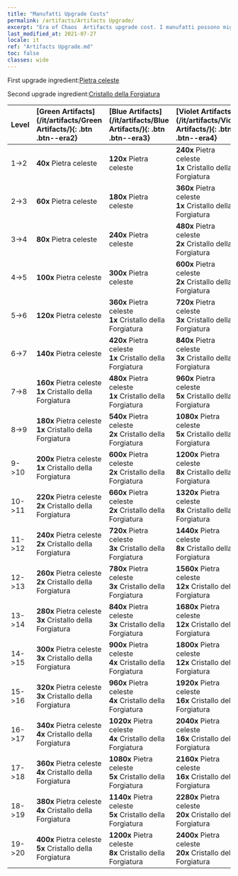 ```yaml
---
title: "Manufatti Upgrade Costs"
permalink: /artifacts/Artifacts Upgrade/
excerpt: "Era of Chaos  Artifacts upgrade cost. I manufatti possono migliorare gli attributi degli eroi e sbloccare tecniche più potenti."
last_modified_at: 2021-07-27
locale: it
ref: "Artifacts Upgrade.md"
toc: false
classes: wide
---
```


  First upgrade ingredient:[Pietra celeste](/ItemsIT/art_188/)

  Second upgrade ingredient:[Cristallo della Forgiatura](/ItemsIT/art_189/)

  |  Level  | [Green Artifacts](/it/artifacts/Green Artifacts/){: .btn .btn--era2} | [Blue Artifacts](/it/artifacts/Blue Artifacts/){: .btn .btn--era3} | [Violet Artifacts](/it/artifacts/Violet Artifacts/){: .btn .btn--era4} | [Orange Artifacts](/it/artifacts/Orange Artifacts/){: .btn .btn--era5} | [RED Artifacts](/it/artifacts/RED Artifacts/){: .btn .btn--era6} |
  |:--------|:-------|:-------|:-------|:-------|:-------|
  | 1->2 | **40x** Pietra celeste | **120x** Pietra celeste | **240x** Pietra celeste<br/> **1x** Cristallo della Forgiatura | **400x** Pietra celeste<br/> **2x** Cristallo della Forgiatura | **400x** Pietra celeste<br/> **2x** Cristallo della Forgiatura |
  | 2->3 | **60x** Pietra celeste | **180x** Pietra celeste | **360x** Pietra celeste<br/> **1x** Cristallo della Forgiatura | **600x** Pietra celeste<br/> **2x** Cristallo della Forgiatura | **600x** Pietra celeste<br/> **2x** Cristallo della Forgiatura |
  | 3->4 | **80x** Pietra celeste | **240x** Pietra celeste | **480x** Pietra celeste<br/> **2x** Cristallo della Forgiatura | **800x** Pietra celeste<br/> **3x** Cristallo della Forgiatura | **800x** Pietra celeste<br/> **3x** Cristallo della Forgiatura |
  | 4->5 | **100x** Pietra celeste | **300x** Pietra celeste | **600x** Pietra celeste<br/> **2x** Cristallo della Forgiatura | **1000x** Pietra celeste<br/> **3x** Cristallo della Forgiatura | **1000x** Pietra celeste<br/> **3x** Cristallo della Forgiatura |
  | 5->6 | **120x** Pietra celeste | **360x** Pietra celeste<br/> **1x** Cristallo della Forgiatura | **720x** Pietra celeste<br/> **3x** Cristallo della Forgiatura | **1200x** Pietra celeste<br/> **5x** Cristallo della Forgiatura | **1200x** Pietra celeste<br/> **5x** Cristallo della Forgiatura |
  | 6->7 | **140x** Pietra celeste | **420x** Pietra celeste<br/> **1x** Cristallo della Forgiatura | **840x** Pietra celeste<br/> **3x** Cristallo della Forgiatura | **1400x** Pietra celeste<br/> **5x** Cristallo della Forgiatura | **1400x** Pietra celeste<br/> **5x** Cristallo della Forgiatura |
  | 7->8 | **160x** Pietra celeste<br/> **1x** Cristallo della Forgiatura | **480x** Pietra celeste<br/> **1x** Cristallo della Forgiatura | **960x** Pietra celeste<br/> **5x** Cristallo della Forgiatura | **1600x** Pietra celeste<br/> **8x** Cristallo della Forgiatura | **1600x** Pietra celeste<br/> **8x** Cristallo della Forgiatura |
  | 8->9 | **180x** Pietra celeste<br/> **1x** Cristallo della Forgiatura | **540x** Pietra celeste<br/> **2x** Cristallo della Forgiatura | **1080x** Pietra celeste<br/> **5x** Cristallo della Forgiatura | **1800x** Pietra celeste<br/> **8x** Cristallo della Forgiatura | **1800x** Pietra celeste<br/> **8x** Cristallo della Forgiatura |
  | 9->10 | **200x** Pietra celeste<br/> **1x** Cristallo della Forgiatura | **600x** Pietra celeste<br/> **2x** Cristallo della Forgiatura | **1200x** Pietra celeste<br/> **8x** Cristallo della Forgiatura | **2000x** Pietra celeste<br/> **12x** Cristallo della Forgiatura | **2000x** Pietra celeste<br/> **12x** Cristallo della Forgiatura |
  | 10->11 | **220x** Pietra celeste<br/> **2x** Cristallo della Forgiatura | **660x** Pietra celeste<br/> **2x** Cristallo della Forgiatura | **1320x** Pietra celeste<br/> **8x** Cristallo della Forgiatura | **2200x** Pietra celeste<br/> **12x** Cristallo della Forgiatura | **2200x** Pietra celeste<br/> **12x** Cristallo della Forgiatura |
  | 11->12 | **240x** Pietra celeste<br/> **2x** Cristallo della Forgiatura | **720x** Pietra celeste<br/> **3x** Cristallo della Forgiatura | **1440x** Pietra celeste<br/> **8x** Cristallo della Forgiatura | **2400x** Pietra celeste<br/> **16x** Cristallo della Forgiatura | **2400x** Pietra celeste<br/> **16x** Cristallo della Forgiatura |
  | 12->13 | **260x** Pietra celeste<br/> **2x** Cristallo della Forgiatura | **780x** Pietra celeste<br/> **3x** Cristallo della Forgiatura | **1560x** Pietra celeste<br/> **12x** Cristallo della Forgiatura | **2600x** Pietra celeste<br/> **16x** Cristallo della Forgiatura | **2600x** Pietra celeste<br/> **16x** Cristallo della Forgiatura |
  | 13->14 | **280x** Pietra celeste<br/> **3x** Cristallo della Forgiatura | **840x** Pietra celeste<br/> **3x** Cristallo della Forgiatura | **1680x** Pietra celeste<br/> **12x** Cristallo della Forgiatura | **2800x** Pietra celeste<br/> **20x** Cristallo della Forgiatura | **2800x** Pietra celeste<br/> **20x** Cristallo della Forgiatura |
  | 14->15 | **300x** Pietra celeste<br/> **3x** Cristallo della Forgiatura | **900x** Pietra celeste<br/> **4x** Cristallo della Forgiatura | **1800x** Pietra celeste<br/> **12x** Cristallo della Forgiatura | **3000x** Pietra celeste<br/> **20x** Cristallo della Forgiatura | **3000x** Pietra celeste<br/> **20x** Cristallo della Forgiatura |
  | 15->16 | **320x** Pietra celeste<br/> **3x** Cristallo della Forgiatura | **960x** Pietra celeste<br/> **4x** Cristallo della Forgiatura | **1920x** Pietra celeste<br/> **16x** Cristallo della Forgiatura | **3200x** Pietra celeste<br/> **25x** Cristallo della Forgiatura | **3200x** Pietra celeste<br/> **25x** Cristallo della Forgiatura |
  | 16->17 | **340x** Pietra celeste<br/> **4x** Cristallo della Forgiatura | **1020x** Pietra celeste<br/> **4x** Cristallo della Forgiatura | **2040x** Pietra celeste<br/> **16x** Cristallo della Forgiatura | **3400x** Pietra celeste<br/> **25x** Cristallo della Forgiatura | **3400x** Pietra celeste<br/> **25x** Cristallo della Forgiatura |
  | 17->18 | **360x** Pietra celeste<br/> **4x** Cristallo della Forgiatura | **1080x** Pietra celeste<br/> **5x** Cristallo della Forgiatura | **2160x** Pietra celeste<br/> **16x** Cristallo della Forgiatura | **3600x** Pietra celeste<br/> **30x** Cristallo della Forgiatura | **3600x** Pietra celeste<br/> **30x** Cristallo della Forgiatura |
  | 18->19 | **380x** Pietra celeste<br/> **4x** Cristallo della Forgiatura | **1140x** Pietra celeste<br/> **5x** Cristallo della Forgiatura | **2280x** Pietra celeste<br/> **20x** Cristallo della Forgiatura | **3800x** Pietra celeste<br/> **30x** Cristallo della Forgiatura | **3800x** Pietra celeste<br/> **30x** Cristallo della Forgiatura |
  | 19->20 | **400x** Pietra celeste<br/> **5x** Cristallo della Forgiatura | **1200x** Pietra celeste<br/> **8x** Cristallo della Forgiatura | **2400x** Pietra celeste<br/> **20x** Cristallo della Forgiatura | **4000x** Pietra celeste<br/> **35x** Cristallo della Forgiatura | **4000x** Pietra celeste<br/> **35x** Cristallo della Forgiatura |
